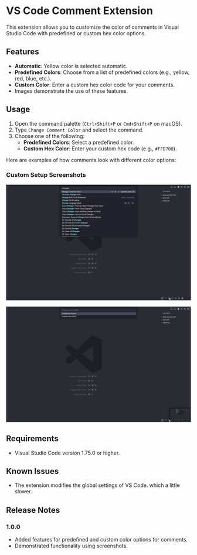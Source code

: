 # VS Code Comment Extension

This extension allows you to customize the color of comments in Visual Studio Code with predefined or custom hex color options.

## Features
- **Automatic**: Yellow color is selected automatic.
- **Predefined Colors**: Choose from a list of predefined colors (e.g., yellow, red, blue, etc.).
- **Custom Color**: Enter a custom hex color code for your comments.
- Images demonstrate the use of these features.

## Usage

1. Open the command palette (`Ctrl+Shift+P` or `Cmd+Shift+P` on macOS).
2. Type `Change Comment Color` and select the command.
3. Choose one of the following:
   - **Predefined Colors**: Select a predefined color.
   - **Custom Hex Color**: Enter your custom hex code (e.g., `#FFD700`).

Here are examples of how comments look with different color options:

### Custom Setup Screenshots


![Sample 1](./sample-1.png)


![Sample 2](./sample-2.png)

## Requirements

- Visual Studio Code version 1.75.0 or higher.

## Known Issues

- The extension modifies the global settings of VS Code. which a little slower.

## Release Notes

### 1.0.0

- Added features for predefined and custom color options for comments.
- Demonstrated functionality using screenshots.
